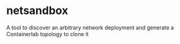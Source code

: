 # netsandbox
A tool to discover an arbitrary network deployment and generate a Containerlab topology to clone it
